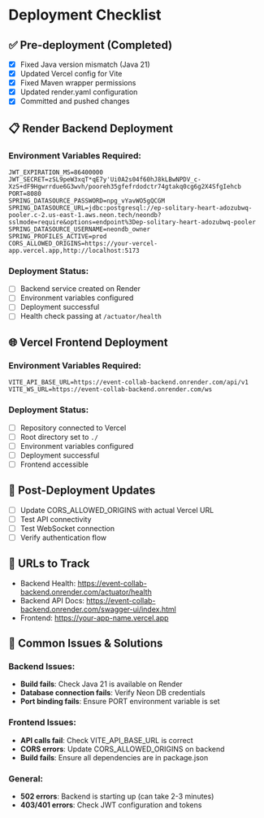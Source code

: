 # Deployment Checklist

## ✅ Pre-deployment (Completed)
- [x] Fixed Java version mismatch (Java 21)
- [x] Updated Vercel config for Vite
- [x] Fixed Maven wrapper permissions
- [x] Updated render.yaml configuration
- [x] Committed and pushed changes

## 📋 Render Backend Deployment

### Environment Variables Required:
```
JWT_EXPIRATION_MS=86400000
JWT_SECRET=zSL9peW3xqT*qE7y'Ui0A2s04f60hJ8kLBwNPDV_c-XzS+dF9Hgwrrdue6G3wvh/pooreh35gfefrdodctr74gtakq0cg6g2X4SfgIehcb
PORT=8080
SPRING_DATASOURCE_PASSWORD=npg_vYavWO5gQCGM
SPRING_DATASOURCE_URL=jdbc:postgresql://ep-solitary-heart-adozubwq-pooler.c-2.us-east-1.aws.neon.tech/neondb?sslmode=require&options=endpoint%3Dep-solitary-heart-adozubwq-pooler
SPRING_DATASOURCE_USERNAME=neondb_owner
SPRING_PROFILES_ACTIVE=prod
CORS_ALLOWED_ORIGINS=https://your-vercel-app.vercel.app,http://localhost:5173
```

### Deployment Status:
- [ ] Backend service created on Render
- [ ] Environment variables configured
- [ ] Deployment successful
- [ ] Health check passing at `/actuator/health`

## 🌐 Vercel Frontend Deployment

### Environment Variables Required:
```
VITE_API_BASE_URL=https://event-collab-backend.onrender.com/api/v1
VITE_WS_URL=https://event-collab-backend.onrender.com/ws
```

### Deployment Status:
- [ ] Repository connected to Vercel
- [ ] Root directory set to `./`
- [ ] Environment variables configured
- [ ] Deployment successful
- [ ] Frontend accessible

## 🔄 Post-Deployment Updates
- [ ] Update CORS_ALLOWED_ORIGINS with actual Vercel URL
- [ ] Test API connectivity
- [ ] Test WebSocket connection
- [ ] Verify authentication flow

## 📱 URLs to Track
- Backend Health: https://event-collab-backend.onrender.com/actuator/health
- Backend API Docs: https://event-collab-backend.onrender.com/swagger-ui/index.html
- Frontend: https://your-app-name.vercel.app

## 🐛 Common Issues & Solutions

### Backend Issues:
- **Build fails**: Check Java 21 is available on Render
- **Database connection fails**: Verify Neon DB credentials
- **Port binding fails**: Ensure PORT environment variable is set

### Frontend Issues:
- **API calls fail**: Check VITE_API_BASE_URL is correct
- **CORS errors**: Update CORS_ALLOWED_ORIGINS on backend
- **Build fails**: Ensure all dependencies are in package.json

### General:
- **502 errors**: Backend is starting up (can take 2-3 minutes)
- **403/401 errors**: Check JWT configuration and tokens